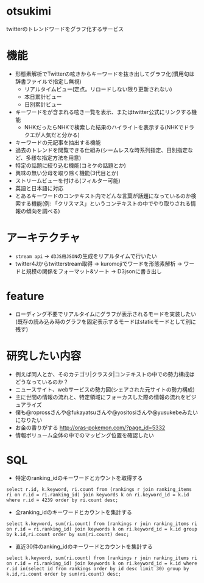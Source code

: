 # otsukimi
twitterのトレンドワードをグラフ化するサービス

# 機能
- 形態素解析でTwitterの呟きからキーワードを抜き出してグラフ化(慣用句は辞書ファイルで指定し無視)
  - リアルタイムビュー(定点。リロードしない限り更新されない)
  - 本日累計ビュー
  - 日別累計ビュー
- キーワードをが含まれる呟き一覧を表示、またはtwitter公式にリンクする機能
  - NHKだったらNHKで検索した結果のハイライトを表示する(NHKでドラクエが人気だと分かる)
- キーワードの元記事を抽出する機能
- 過去のトレンドを閲覧できる仕組み(シームレスな時系列指定、日別指定など、多様な指定方法を用意)
- 特定の話題に絞り込む機能(コミケの話題とか)
- 興味の無い分母を取り除く機能(3代目とか)
- ストリームビューを付ける(フィルター可能)
- 英語と日本語に対応
- とあるキーワードのコンテキスト内でどんな言葉が話題になっているのか検索する機能(例: 「クリスマス」というコンテキストの中でやり取りされる情報の傾向を調べる)

# アーキテクチャ
- `stream api` → `d3JS用JSON`の生成をリアルタイムで行いたい
- twitter4Jからtwitterstream取得 → kuromojiでワードを形態素解析 → ワードと規模の関係をフォーマット&ソート → D3jsonに書き出し

# feature
- ローディング不要でリアルタイムにグラフが表示されるモードを実装したい(既存の読み込み時のグラフを固定表示するモードはstaticモードとして別に残す)

# 研究したい内容
- 例えば同人とか、そのカテゴリ|クラスタ|コンテキストの中での勢力構成はどうなっているのか？
- ニュースサイト、webサービスの勢力図(シェアされた元サイトの勢力構成)
- 主に世間の情報の流れと、特定領域にフォーカスした際の情報の流れをビジュアライズ
- 僕も@roprossさんや@fukayatsuさんや@yositosiさんや@yusukebeみたいになりたい
- お金の香りがする http://oras-pokemon.com/?page_id=5332
- 情報ボリューム全体の中でのマッピング位置を確認したい

# SQL
- 特定のranking_idのキーワードとカウントを取得する
```
select r.id, k.keyword, ri.count from (rankings r join ranking_items ri on r.id = ri.ranking_id) join keywords k on ri.keyword_id = k.id where r.id = 4239 order by ri.count desc;
```

- 全ranking_idのキーワードとカウントを集計する
```
select k.keyword, sum(ri.count) from (rankings r join ranking_items ri on r.id = ri.ranking_id) join keywords k on ri.keyword_id = k.id group by k.id,ri.count order by sum(ri.count) desc;
```

- 直近30件のanking_idのキーワードとカウントを集計する
```
select k.keyword, sum(ri.count) from (rankings r join ranking_items ri on r.id = ri.ranking_id) join keywords k on ri.keyword_id = k.id where r.id in(select id from rankings order by id desc limit 30) group by k.id,ri.count order by sum(ri.count) desc;
```
